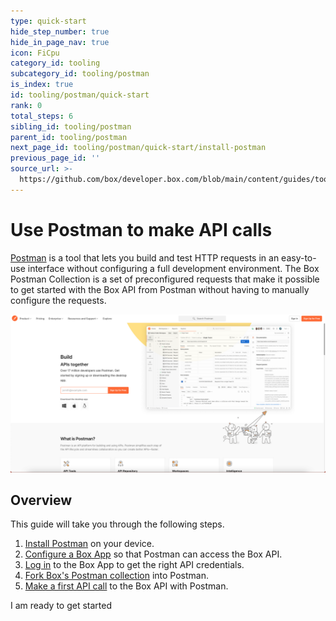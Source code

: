 ```yaml
---
type: quick-start
hide_step_number: true
hide_in_page_nav: true
icon: FiCpu
category_id: tooling
subcategory_id: tooling/postman
is_index: true
id: tooling/postman/quick-start
rank: 0
total_steps: 6
sibling_id: tooling/postman
parent_id: tooling/postman
next_page_id: tooling/postman/quick-start/install-postman
previous_page_id: ''
source_url: >-
  https://github.com/box/developer.box.com/blob/main/content/guides/tooling/postman/quick-start/0-index.md
---
```

# Use Postman to make API calls

[Postman](https://getpostman.com) is a tool that lets you build and test HTTP
requests in an easy-to-use
interface without configuring a full development environment. The Box Postman
Collection is a set of preconfigured requests that make it possible to get
started with the Box API from Postman without having to manually configure the
requests.

<ImageFrame center>

![Postman](./postman.png)

</ImageFrame>

## Overview

This guide will take you through the following steps.

1. [Install Postman](g://tooling/postman/quick-start/install-postman/) on your device.
2. [Configure a Box App](g://tooling/postman/quick-start/configure-box-app/) so that Postman can access the Box API.
3. [Log in](g://tooling/postman/quick-start/log-in-to-box/) to the Box App to get the right API credentials.
4. [Fork Box's Postman collection](g://tooling/postman/quick-start/load-postman-collection/) into Postman.
5. [Make a first API call](g://tooling/postman/quick-start/make-api-call/) to the Box API with Postman.

<Next>

I am ready to get started

</Next>